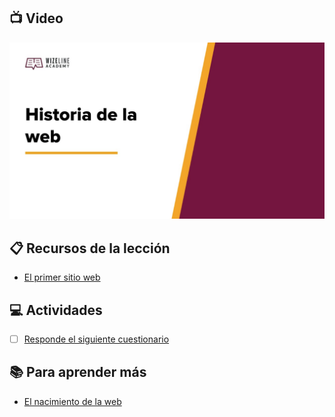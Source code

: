 ## :tv: Video

<div align="center">
  <a target="_blank" href="https://drive.google.com/file/d/1kRBSl8nshUBsciVyfCilGZNZdVzktPoJ/view?usp=sharing"><img src="assets/cover%20image%201.1.jpeg?raw=true" alt="Da clic para ver el vídeo"></a>
</div>

## :clipboard: Recursos de la lección

- [El primer sitio web](http://info.cern.ch/hypertext/WWW/TheProject.html)

## :computer: Actividades

- [ ] [Responde el siguiente cuestionario](https://forms.gle/BBvbz7LQkpB8XZhW8)

## :books: Para aprender más

- [El nacimiento de la web](https://home.cern/science/computing/birth-web)

